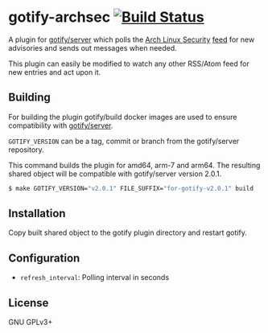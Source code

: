# gotify-archsec [![Build Status](https://travis-ci.org/buckket/gotify-archsec.svg?branch=master)](https://travis-ci.org/buckket/gotify-archsec)

A plugin for [gotify/server](https://github.com/gotify/server) which polls the [Arch Linux Security](https://security.archlinux.org/) 
[feed](https://security.archlinux.org/advisory/feed.atom) for new advisories and sends out messages when needed.

This plugin can easily be modified to watch any other RSS/Atom feed for new entries and act upon it.

## Building

For building the plugin gotify/build docker images are used to ensure compatibility with 
[gotify/server](https://github.com/gotify/server).

`GOTIFY_VERSION` can be a tag, commit or branch from the gotify/server repository.

This command builds the plugin for amd64, arm-7 and arm64. 
The resulting shared object will be compatible with gotify/server version 2.0.1.
```bash
$ make GOTIFY_VERSION="v2.0.1" FILE_SUFFIX="for-gotify-v2.0.1" build
```

## Installation

Copy built shared object to the gotify plugin directory and restart gotify.

## Configuration

- `refresh_interval`: Polling interval in seconds

## License

GNU GPLv3+
